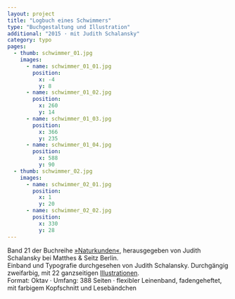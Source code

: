```yaml
---
layout: project
title: "Logbuch eines Schwimmers"
type: "Buchgestaltung und Illustration"
additional: "2015 · mit Judith Schalansky"
category: typo
pages:
  - thumb: schwimmer_01.jpg
    images:
      - name: schwimmer_01_01.jpg
        position:
          x: -4
          y: 8
      - name: schwimmer_01_02.jpg
        position:
          x: 260
          y: 14
      - name: schwimmer_01_03.jpg
        position:
          x: 366
          y: 235
      - name: schwimmer_01_04.jpg
        position:
          x: 588
          y: 90   
  - thumb: schwimmer_02.jpg
    images:
      - name: schwimmer_02_01.jpg
        position:
          x: 1
          y: 20
      - name: schwimmer_02_02.jpg
        position:
          x: 330
          y: 28
---
```

Band 21 der Buchreihe [»Naturkunden«](http://www.naturkunden.de), herausgegeben von Judith Schalansky bei Matthes & Seitz Berlin.  
Einband und Typografie durchgesehen von Judith Schalansky. Durchgängig zweifarbig, mit 22 ganzseitigen [Illustrationen](http://www.paulinealtmann.de/illu-schwimmer.html#page1).  
Format: Oktav · Umfang: 388 Seiten · flexibler Leinenband, fadengeheftet, mit farbigem Kopfschnitt und Lesebändchen
